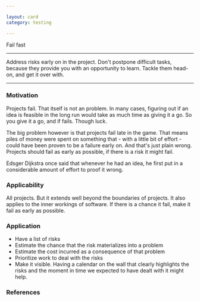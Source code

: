 ```yaml
---

layout: card
category: testing

---
```


Fail fast

---

Address risks early on in the project. Don't postpone difficult tasks, because
they provide you with an opportunity to learn. Tackle them head-on, and get it
over with.

---

### Motivation

Projects fail. That itself is not an problem. In many cases, figuring out if an idea is feasible in the long run would take as much time as giving it a go. So you give it a go, and if fails. Though luck.

The big problem however is that projects fail late in the game. That means piles of money were spent on something that - with a little bit of effort - could have been proven to be a failure early on. And that's just plain wrong. Projects should fail as early as possible, if there is a risk it might fail.

Edsger Dijkstra once said that whenever he had an idea, he first put in a considerable amount of effort to proof it wrong.

### Applicability

All projects. But it extends well beyond the boundaries of projects. It also applies to the inner workings of software. If there is a chance it fail, make it fail as early as possible.

### Application

* Have a list of risks
* Estimate the chance that the risk materializes into a problem
* Estimate the cost incurred as a consequence of that problem
* Prioritize work to deal with the risks
* Make it visible. Having a calendar on the wall that clearly highlights the risks and the moment in time we expected to have dealt with it might help.

### References


